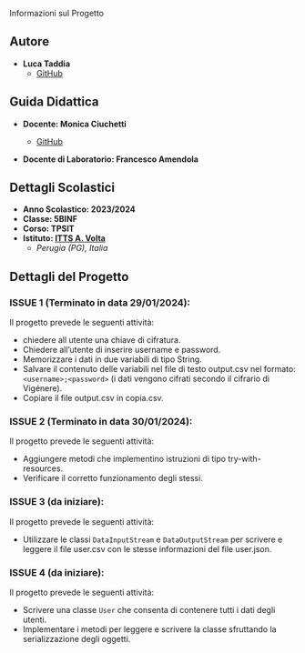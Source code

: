  Informazioni sul Progetto
 
## Autore
- **Luca Taddia**
  - [GitHub](https://github.com/LucaTadd00)

## Guida Didattica
- **Docente: Monica Ciuchetti**
  - [GitHub](https://github.com/mciuchetti)

- **Docente di Laboratorio: Francesco Amendola**

## Dettagli Scolastici
- **Anno Scolastico: 2023/2024**
- **Classe: 5BINF**
- **Corso: TPSIT**
- **Istituto: [ITTS A. Volta](https://www.avoltapg.edu.it/)**
  - *Perugia (PG), Italia*

## Dettagli del Progetto

### ISSUE 1 (Terminato in data 29/01/2024):

Il progetto prevede le seguenti attività:
- chiedere all utente una chiave di cifratura.
- Chiedere all’utente di inserire username e password.
- Memorizzare i dati in due variabili di tipo String.
- Salvare il contenuto delle variabili nel file di testo output.csv nel formato: `<username>;<password>` (i dati vengono cifrati secondo il cifrario di Vigénere).
- Copiare il file output.csv in copia.csv.

### ISSUE 2 (Terminato in data 30/01/2024):

Il progetto prevede le seguenti attività:
- Aggiungere metodi che implementino istruzioni di tipo try-with-resources.
- Verificare il corretto funzionamento degli stessi.

### ISSUE 3 (da iniziare):

Il progetto prevede le seguenti attività:
- Utilizzare le classi `DataInputStream` e `DataOutputStream` per scrivere e leggere il file user.csv con le stesse informazioni del file user.json.

### ISSUE 4 (da iniziare):

Il progetto prevede le seguenti attività:
- Scrivere una classe `User` che consenta di contenere tutti i dati degli utenti.
- Implementare i metodi per leggere e scrivere la classe sfruttando la serializzazione degli oggetti.

